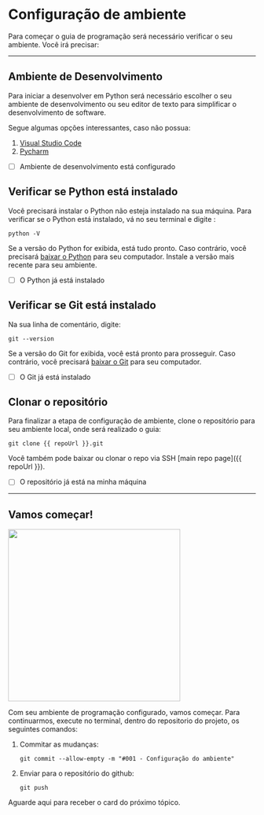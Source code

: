 # Configuração de ambiente

Para começar o guia de programação será necessário verificar o seu ambiente. Você irá precisar:

---

## Ambiente de Desenvolvimento

Para iniciar a desenvolver em Python será necessário escolher o seu ambiente de desenvolvimento ou seu editor de texto para simplificar o desenvolvimento de software.

Segue algumas opções interessantes, caso não possua:

1. [Visual Studio Code](https://code.visualstudio.com/)
2. [Pycharm](https://www.jetbrains.com/pycharm/)

- [ ] Ambiente de desenvolvimento está configurado

## Verificar se Python está instalado

Você precisará instalar o Python não esteja instalado na sua máquina. Para verificar se o Python está instalado, vá no seu terminal e digite :

`python -V`

Se a versão do Python for exibida, está tudo pronto. Caso contrário, você precisará [baixar o Python](https://www.python.org/downloads/) para seu computador. Instale a versão mais recente para seu ambiente.

- [ ] O Python já está instalado

## Verificar se Git está instalado

Na sua linha de comentário, digite:

`git --version`

Se a versão do Git for exibida, você está pronto para prosseguir. Caso contrário, você precisará [baixar o Git](https://git-scm.com/downloads) para seu computador.

- [ ] O Git já está instalado

## Clonar o repositório

Para finalizar a etapa de configuração de ambiente, clone o repositório para seu ambiente local, onde será realizado o guia:

`git clone {{ repoUrl }}.git`

Você também pode baixar ou clonar o repo via SSH [main repo page]({{ repoUrl }}).

- [ ] O repositório já está na minha máquina

---

## Vamos começar!

<img src="https://i.giphy.com/media/xT39Db8zIOODTppk08/giphy.webp" width="350" height="350" />

Com seu ambiente de programação configurado, vamos começar.
Para continuarmos, execute no terminal, dentro do repositorio do projeto, os seguintes comandos:

1. Commitar as mudanças:

   `git commit --allow-empty -m "#001 - Configuração do ambiente"`

2. Enviar para o repositório do github:

   `git push`

Aguarde aqui para receber o card do próximo tópico.
